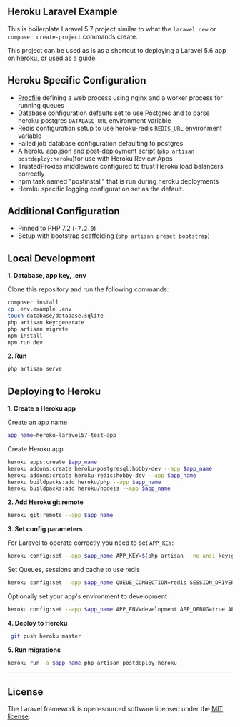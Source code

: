
## Heroku Laravel Example

This is boilerplate Laravel 5.7 project similar to what the `laravel new` or `composer create-project` commands create.

This project can be used as is as a shortcut to deploying a Laravel 5.6 app on heroku, or used as a guide.

## Heroku Specific Configuration

- [Procfile](https://devcenter.heroku.com/articles/procfile) defining a web process using nginx and a worker process for running queues
- Database configuration defaults set to use Postgres and to parse heroku-postgres `DATABASE_URL` environment variable
- Redis configuration setup to use heroku-redis `REDIS_URL` environment variable
- Failed job database configuration defaulting to postgres
- A heroku app.json and post-deployment script (`php artisan postdeploy:heroku`)for use with Heroku Review Apps
- TrustedProxies middleware configured to trust Heroku load balancers correctly
- npm task named "postinstall" that is run during heroku deployments
- Heroku specific logging configuration set as the default.  

## Additional Configuration

- Pinned to PHP 7.2 (`~7.2.0`)
- Setup with bootstrap scaffolding (`php artisan preset bootstrap`)

## Local Development

**1. Database, app key, .env**

Clone this repository and run the following commands:

```bash
composer install
cp .env.example .env
touch database/database.sqlite
php artisan key:generate
php artisan migrate
npm install 
npm run dev
```

**2. Run**

```bash
php artisan serve
```

## Deploying to Heroku

**1. Create a Heroku app**

Create an app name

```bash
app_name=heroku-laravel57-test-app
```

Create Heroku app

```bash
heroku apps:create $app_name
heroku addons:create heroku-postgresql:hobby-dev --app $app_name
heroku addons:create heroku-redis:hobby-dev --app $app_name
heroku buildpacks:add heroku/php --app $app_name
heroku buildpacks:add heroku/nodejs --app $app_name
```

**2. Add Heroku git remote**

```bash
heroku git:remote --app $app_name
```

**3. Set config parameters**

For Laravel to operate correctly you need to set `APP_KEY`:

```bash
heroku config:set --app $app_name APP_KEY=$(php artisan --no-ansi key:generate --show)
```

Set Queues, sessions and cache to use redis

```bash
heroku config:set --app $app_name QUEUE_CONNECTION=redis SESSION_DRIVER=redis CACHE_DRIVER=redis
```

Optionally set your app's environment to development

```bash
heroku config:set --app $app_name APP_ENV=development APP_DEBUG=true APP_LOG_LEVEL=debug
```

**4. Deploy to Heroku**

```bash
 git push heroku master
```

**5. Run migrations**

```bash
heroku run -a $app_name php artisan postdeploy:heroku
```

---

## License

The Laravel framework is open-sourced software licensed under the [MIT license](http://opensource.org/licenses/MIT).

